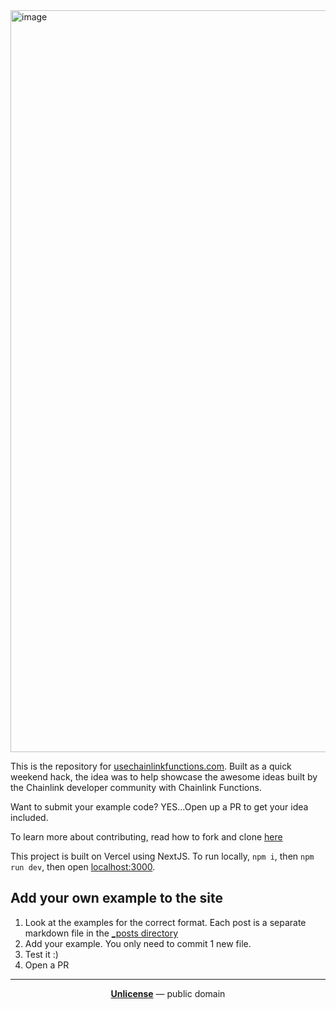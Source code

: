 <img width="1187" alt="image" src="https://user-images.githubusercontent.com/553020/216867972-6172c451-8fdd-46b5-93be-b0c6fe6cccad.png">

This is the repository for [usechainlinkfunctions.com](https://usechainlinkfunctions.com). Built as a quick weekend hack, the idea was to help showcase the awesome ideas built by the Chainlink developer community with Chainlink Functions.

Want to submit your example code? YES...Open up a PR to get your idea included. 

To learn more about contributing, read how to fork and clone [here](https://docs.github.com/en/get-started/quickstart/contributing-to-projects)

This project is built on Vercel using NextJS.
To run locally, `npm i`, then `npm run dev`, then open [localhost:3000](https://localhost:3000).


## Add your own example to the site
1. Look at the examples for the correct format. Each post is a separate markdown file in the [_posts directory](https://github.com/bryanjowers/usechainlinkfunctions/tree/main/_posts)
2. Add your example. You only need to commit 1 new file.
3. Test it :) 
4. Open a PR

----


<p align="center">
  <a href="./LICENSE"><strong>Unlicense</strong></a> &mdash; public domain
</p>
